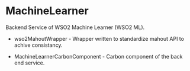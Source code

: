 MachineLearner
==============

Backend Service of WSO2 Machine Learner (WSO2 ML).

* wso2MahoutWrapper - Wrapper written to standardize mahout API to achive consistancy.

* MachineLearnerCarbonComponent - Carbon component of the back end service.
